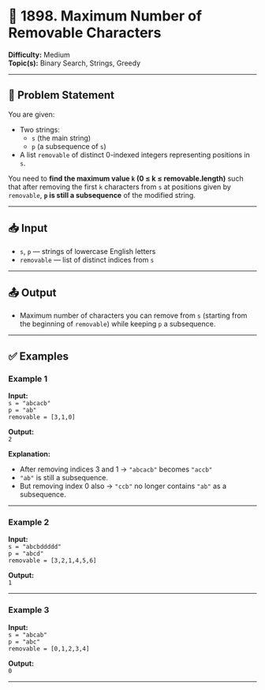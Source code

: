# 🧹 1898. Maximum Number of Removable Characters

**Difficulty:** Medium  
**Topic(s):** Binary Search, Strings, Greedy

---

## 📝 Problem Statement

You are given:
- Two strings:
    - `s` (the main string)
    - `p` (a subsequence of `s`)
- A list `removable` of distinct 0-indexed integers representing positions in `s`.

You need to **find the maximum value `k` (0 ≤ k ≤ removable.length)** such that after removing the first `k` characters from `s` at positions given by `removable`, **`p` is still a subsequence** of the modified string.

---

## 📥 Input

- `s`, `p` — strings of lowercase English letters
- `removable` — list of distinct indices from `s`

---

## 📤 Output

- Maximum number of characters you can remove from `s` (starting from the beginning of `removable`) while keeping `p` a subsequence.

---

## ✅ Examples

### Example 1

**Input:**  
`s = "abcacb"`  
`p = "ab"`  
`removable = [3,1,0]`

**Output:**  
`2`

**Explanation:**
- After removing indices 3 and 1 → `"abcacb"` becomes `"accb"`
- `"ab"` is still a subsequence.
- But removing index 0 also → `"ccb"` no longer contains `"ab"` as a subsequence.

---

### Example 2

**Input:**  
`s = "abcbddddd"`  
`p = "abcd"`  
`removable = [3,2,1,4,5,6]`

**Output:**  
`1`

---

### Example 3

**Input:**  
`s = "abcab"`  
`p = "abc"`  
`removable = [0,1,2,3,4]`

**Output:**  
`0`

---